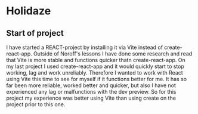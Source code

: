 # Holidaze

## Start of project

I have started a REACT-project by installing it via Vite instead of create-react-app. Outside of Noroff's lessons I have done some research and read that Vite is more stable and functions quicker thatn create-react-app. On my last project I used create-react-app and it would quickly start to stop working, lag and work unreliably. Therefore I wanted to work with React using Vite this time to see for myself if it functions better for me. It has so far been more reliable, worked better and quicker, but also I have not experienced any lag or malfunctions with the dev preview. So for this project my experience was better using Vite than using create on the project prior to this one.
